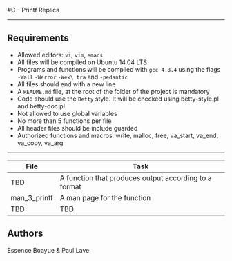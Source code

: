 #C - Printf Replica

---
## Requirements

- Allowed editors: `vi`, `vim`, `emacs`
- All files will be compiled on Ubuntu 14.04 LTS
- Programs and functions will be compiled with `gcc 4.8.4` using the flags `-Wall` `-Werror` `-Wex\
tra` and `-pedantic`
- All files should end with a new line
- A `README.md` file, at the root of the folder of the project is mandatory
- Code should use the `Betty` style. It will be checked using betty-style.pl and betty-doc.pl
- Not allowed to use global variables
- No more than 5 functions per file
- All header files should be include guarded
- Authorized functions and macros: write, malloc, free, va_start, va_end, va_copy, va_arg

---
File|Task
---|---
TBD | A function that produces output according to a format
man_3_printf| A man page for the function
TBD | TBD

## Authors
Essence Boayue & Paul Lave